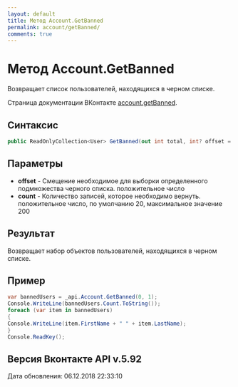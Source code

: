 ```yaml
---
layout: default
title: Метод Account.GetBanned
permalink: account/getBanned/
comments: true
---
```

# Метод Account.GetBanned
Возвращает список пользователей, находящихся в черном списке.

Страница документации ВКонтакте [account.getBanned](https://vk.com/dev/account.getBanned).

## Синтаксис
``` csharp
public ReadOnlyCollection<User> GetBanned(out int total, int? offset = null, int? count = null)
```

## Параметры
+ **offset** - Смещение необходимое для выборки определенного подмножества черного списка. положительное число
+ **count** - Количество записей, которое необходимо вернуть. положительное число, по умолчанию 20, максимальное значение 200

## Результат
Возвращает набор объектов пользователей, находящихся в черном списке.

## Пример
``` csharp
var bannedUsers = _api.Account.GetBanned(0, 1);
Console.WriteLine(bannedUsers.Count.ToString());
foreach (var item in bannedUsers)
{ 
Console.WriteLine(item.FirstName + " " + item.LastName); 
}
Console.ReadKey();
```

## Версия Вконтакте API v.5.92
Дата обновления: 06.12.2018 22:33:10
